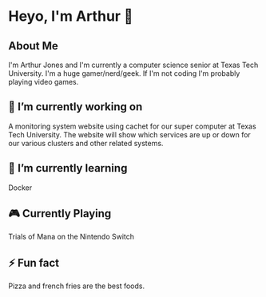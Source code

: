 # Heyo, I'm Arthur 👋
## About Me
I'm Arthur Jones and I'm currently a computer science senior at Texas Tech University. I'm a huge gamer/nerd/geek. If I'm not coding I'm probably playing video games. 

## 🔭 I’m currently working on
A monitoring system website using cachet for our super computer at Texas Tech University. The website will show which services are up or down for our various clusters and other related systems.

## 🌱 I’m currently learning
Docker

## 🎮 Currently Playing
Trials of Mana on the Nintendo Switch

## ⚡ Fun fact
Pizza and french fries are the best foods. 

<!--
**blpup/blpup** is a ✨ _special_ ✨ repository because its `README.md` (this file) appears on your GitHub profile.

Here are some ideas to get you started:

- 🔭 I’m currently working on ...
- 🌱 I’m currently learning ...
- 👯 I’m looking to collaborate on ...
- 🤔 I’m looking for help with ...
- 💬 Ask me about ...
- 📫 How to reach me: ...
- 😄 Pronouns: ...
- ⚡ Fun fact: ...
-->
